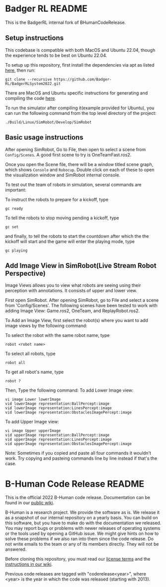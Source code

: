 
# Badger RL README

This is the BadgerRL internal fork of BHumanCodeRelease.

## Setup instructions

This codebase is compatible with both MacOS and Ubuntu 22.04, though the experience tends to be best on Ubuntu 22.04.  

To setup up this repository, first install the dependencies via apt as listed [here](https://wiki.b-human.de/coderelease2022/getting-started/), then run:


````
git clone --recursive https://github.com/Badger-RL/BadgerRLSystem2022.git

````

There are MacOS and Ubuntu specific instructions for generating and compiling the code [here](https://wiki.b-human.de/coderelease2022/getting-started/).


To run the simulator after compiling it(example provided for Ubuntu), you can run the following command from the top level directory of the project:


````
./Build/Linux/SimRobot/Develop/SimRobot
````

## Basic usage instructions

After opening SimRobot, Go to File, then open to select a scene from `Config/Scenes`. A good first scene to try is OneTeamFast.ros2. 

Once you open the Scene file, there will be a window titled scene graph, which shows `Console` and `Robocup`. Double click on each of these to open the visualization window and SimRobot internal console.  

To test out the team of robots in simulation, several commands are important:

To instruct the robots to prepare for a kickoff, type

````
gc ready
````
To tell the robots to stop moving pending a kickoff, type 
````
gc set
````
and finally, to tell the robots to start the countdown after which the the kickoff will start and the game will enter the playing mode, type

````
gc playing
````

## Add Image View in SimRobot(Live Stream Robot Perspective)

Image Views allows you to view what robots are seeing using their perception with annotations. It consists of upper and lower view. 

First open SimRobot. After opening SimRobot, go to File and select a scene from 'Config/Scenes'. The following scenes have been tested to work with adding Image View: Game.ros2, OneTeam, and ReplayRobot.ros2.

To Add an Image View, first select the robot(s) where you want to add image views by the following command:
  
  To select the robot with the same robot name, type
  ````
  robot <robot name>  
  ````
  To select all robots, type
  ````
  robot all
  ````
  To get all robot's name, type
  ````
  robot ? 
  ````
  
Then, Type the following command:
  To add Lower Image view:
  ````
  vi image Lower lowerImage
  vid lowerImage representation:BallPercept:image
  vid lowerImage representation:LinesPercept:image
  vid lowerImage representation:ObstaclesImagePercept:image
  ````
  To add Upper Image view:
  ````
  vi image Upper upperImage
  vid upperImage representation:BallPercept:image
  vid upperImage representation:LinesPercept:image
  vid upperImage representation:ObstaclesImagePercept:image
  ````
  
  Note: Sometimes if you copied and paste all four commands it wouldn't work. Try copying and pasteing commands line by line instead if that's the case.



# B-Human Code Release README

This is the official 2022 B-Human code release. Documentation can be found in our [public wiki](https://wiki.b-human.de/coderelease2022/).

B-Human is a research project. We provide the software as is. We release it as a snapshot of our internal repository on a yearly basis. You can build on this software, but you have to make do with the documentation we released. You may report bugs or problems with newer releases of operating systems or the tools used by opening a GitHub issue. We might give hints on how to solve these problems if we also ran into them since the code release. Do not write emails to the team or any of its members directly. They will not be answered.

Before cloning this repository, you must read our [license terms](License.md) and the [instructions in our wiki](https://wiki.b-human.de/coderelease2022/getting-started/).

Previous code releases are tagged with "coderelease&lt;year&gt;", where &lt;year&gt; is the year in which the code was released (starting with 2013).
